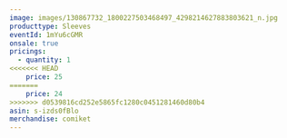 ```yaml
---
image: images/130867732_1800227503468497_4298214627883803621_n.jpg
producttype: Sleeves
eventId: 1mYu6cGMR
onsale: true
pricings:
  - quantity: 1
<<<<<<< HEAD
    price: 25
=======
    price: 24
>>>>>>> d0539816cd252e5865fc1280c0451281460d80b4
asin: s-izds0fBlo
merchandise: comiket
---
```


